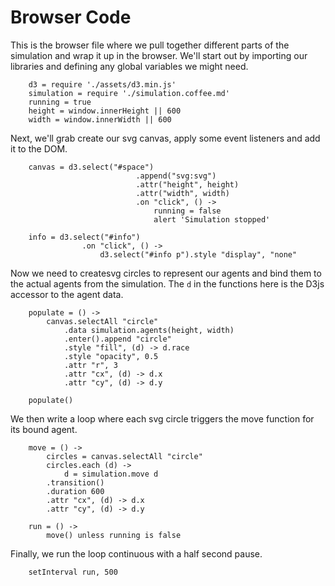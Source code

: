 # Browser Code

This is the browser file where we pull together different parts of the simulation and wrap it up in the browser.  We'll start out by importing our libraries and defining any global variables we might need.


		d3 = require './assets/d3.min.js'
		simulation = require './simulation.coffee.md'
		running = true
		height = window.innerHeight || 600
		width = window.innerWidth || 600


Next, we'll grab create our svg canvas, apply some event listeners and add it to the DOM.


		canvas = d3.select("#space")
								.append("svg:svg")
								.attr("height", height)
								.attr("width", width)
								.on "click", () ->
									running = false
									alert 'Simulation stopped'

		info = d3.select("#info")
					.on "click", () ->
						d3.select("#info p").style "display", "none"


Now we need to createsvg circles to represent our agents and bind them to the actual agents from the simulation.  The `d` in the functions here is the D3js accessor to the agent data.

	
		populate = () ->
			canvas.selectAll "circle"
				.data simulation.agents(height, width)
				.enter().append "circle"
				.style "fill", (d) -> d.race 
				.style "opacity", 0.5
				.attr "r", 3
				.attr "cx", (d) -> d.x
				.attr "cy", (d) -> d.y

		populate()


We then write a loop where each svg circle triggers the move function for its bound agent.  


		move = () ->
			circles = canvas.selectAll "circle"
			circles.each (d) ->
				d = simulation.move d
			.transition()
			.duration 600
			.attr "cx", (d) -> d.x
			.attr "cy", (d) -> d.y

		run = () ->
			move() unless running is false


Finally, we run the loop continuous with a half second pause.


		setInterval run, 500